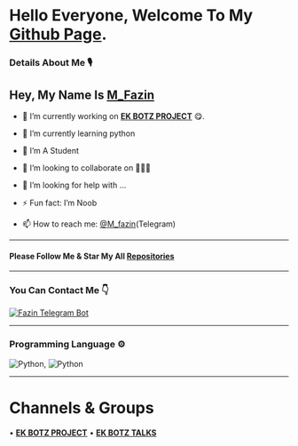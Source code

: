 

<!--
**FazinEk** is a ✨ _special_ ✨ repository because its `README.md` (this file) appears on your GitHub profile.

Here are some ideas to get you started:

- 🔭 I’m currently working on ...
- 🌱 I’m currently learning ...
- 👯 I’m looking to collaborate on ...
- 🤔 I’m looking for help with ...
- 💬 Ask me about ...
- 📫 How to reach me: ...
- 😄 Pronouns: ...
- ⚡ Fun fact: ...
-->


# Hello Everyone, Welcome To My [Github Page](https://github.com/M-fazin).

### Details About Me 🎙️

## Hey, My Name Is [M_Fazin](https://telegram.dog/M_fazin)

- 🔭 I’m currently working on <b>[EK BOTZ PROJECT](https://t.me/EKBOTZ_UPDATE)</b> 😋.

- 🌱 I’m currently learning python

- 📖 I’m A Student

- 👯 I’m looking to collaborate on 🤷🏻‍♂️

- 🤔 I’m looking for help with ...

- ⚡ Fun fact: I’m Noob 

- 📫 How to reach me: [@M_fazin](https://telegram.dog/M_fazin)(Telegram)

---

#### Please Follow Me & Star My All [Repositories](https://github.com/M-fazin?tab=repositories)

---

### You Can Contact Me 👇

[![Fazin Telegram Bot](https://cdn.jsdelivr.net/npm/simple-icons@3.2.0/icons/telegram.svg)](https://telegram.dog/M_fazin_bot)

---

### Programming Language ⚙️
![Python](https://telegra.ph/file/5080f69ba361f95b463e6.jpg), ![Python](https://telegra.ph/file/5080f69ba361f95b463e6.jpg)

---




# Channels & Groups
• <b>[EK BOTZ PROJECT](https://t.me/EKBOTZ_UPDATE)</b>
• <b>[EK BOTZ TALKS](https://t.me/EKBOTZ_SUPPORT)</b>


